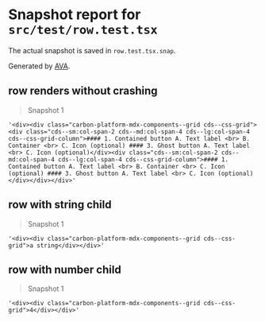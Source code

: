 # Snapshot report for `src/test/row.test.tsx`

The actual snapshot is saved in `row.test.tsx.snap`.

Generated by [AVA](https://avajs.dev).

## row renders without crashing

> Snapshot 1

    '<div><div class="carbon-platform-mdx-components--grid cds--css-grid"><div class="cds--sm:col-span-2 cds--md:col-span-4 cds--lg:col-span-4 cds--css-grid-column">#### 1. Contained button A. Text label <br> B. Container <br> C. Icon (optional) #### 3. Ghost button A. Text label <br> C. Icon (optional)</div><div class="cds--sm:col-span-2 cds--md:col-span-4 cds--lg:col-span-4 cds--css-grid-column">#### 1. Contained button A. Text label <br> B. Container <br> C. Icon (optional) #### 3. Ghost button A. Text label <br> C. Icon (optional)</div></div></div>'

## row with string child

> Snapshot 1

    '<div><div class="carbon-platform-mdx-components--grid cds--css-grid">a string</div></div>'

## row with number child

> Snapshot 1

    '<div><div class="carbon-platform-mdx-components--grid cds--css-grid">4</div></div>'
